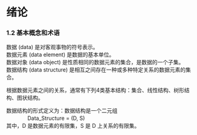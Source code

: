 <!-- title: 数据结构 -->
<meta name="viewport" content="width=device-width" initial-scale=1.0, maximum-scale=1.0, minimum-scale=1.0, user-scalable="no">

# 绪论

### 1.2 基本概念和术语
数据 (data) 是对客观事物的符号表示。  
数据元素 (data element) 是数据的基本单位。  
数据对象 (data object) 是性质相同的数据元素的集合，是数据的一个子集。  
数据结构 (data structure) 是相互之间存在一种或多种特定关系的数据元素的集合。  

根据数据元素之间的关系，通常有下列4类基本结构：集合、线性结构、树形结构、图状结构。

数据结构的形式定义为：数据结构是一个二元组  
　　　　Data_Structure = (D, S)  
其中，D 是数据元素的有限集，S 是 D 上关系的有限集。


